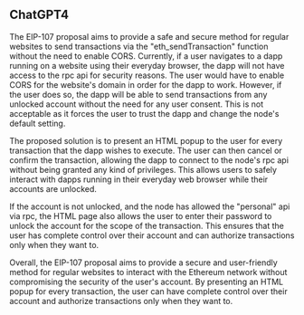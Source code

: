 ## ChatGPT4

The EIP-107 proposal aims to provide a safe and secure method for regular websites to send transactions via the "eth_sendTransaction" function without the need to enable CORS. Currently, if a user navigates to a dapp running on a website using their everyday browser, the dapp will not have access to the rpc api for security reasons. The user would have to enable CORS for the website's domain in order for the dapp to work. However, if the user does so, the dapp will be able to send transactions from any unlocked account without the need for any user consent. This is not acceptable as it forces the user to trust the dapp and change the node's default setting. 

The proposed solution is to present an HTML popup to the user for every transaction that the dapp wishes to execute. The user can then cancel or confirm the transaction, allowing the dapp to connect to the node's rpc api without being granted any kind of privileges. This allows users to safely interact with dapps running in their everyday web browser while their accounts are unlocked. 

If the account is not unlocked, and the node has allowed the "personal" api via rpc, the HTML page also allows the user to enter their password to unlock the account for the scope of the transaction. This ensures that the user has complete control over their account and can authorize transactions only when they want to. 

Overall, the EIP-107 proposal aims to provide a secure and user-friendly method for regular websites to interact with the Ethereum network without compromising the security of the user's account. By presenting an HTML popup for every transaction, the user can have complete control over their account and authorize transactions only when they want to.
